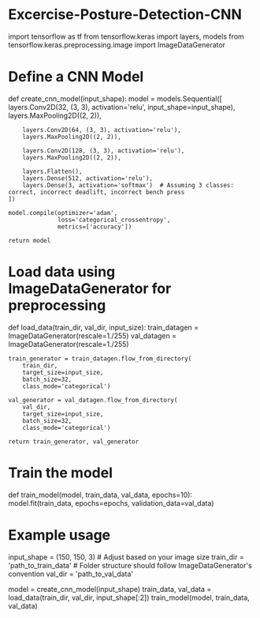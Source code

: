 # Excercise-Posture-Detection-CNN
import tensorflow as tf
from tensorflow.keras import layers, models
from tensorflow.keras.preprocessing.image import ImageDataGenerator

# Define a CNN Model
def create_cnn_model(input_shape):
    model = models.Sequential([
        layers.Conv2D(32, (3, 3), activation='relu', input_shape=input_shape),
        layers.MaxPooling2D((2, 2)),
        
        layers.Conv2D(64, (3, 3), activation='relu'),
        layers.MaxPooling2D((2, 2)),
        
        layers.Conv2D(128, (3, 3), activation='relu'),
        layers.MaxPooling2D((2, 2)),
        
        layers.Flatten(),
        layers.Dense(512, activation='relu'),
        layers.Dense(3, activation='softmax')  # Assuming 3 classes: correct, incorrect deadlift, incorrect bench press
    ])
    
    model.compile(optimizer='adam',
                  loss='categorical_crossentropy',
                  metrics=['accuracy'])
    
    return model

# Load data using ImageDataGenerator for preprocessing
def load_data(train_dir, val_dir, input_size):
    train_datagen = ImageDataGenerator(rescale=1./255)
    val_datagen = ImageDataGenerator(rescale=1./255)

    train_generator = train_datagen.flow_from_directory(
        train_dir,
        target_size=input_size,
        batch_size=32,
        class_mode='categorical')

    val_generator = val_datagen.flow_from_directory(
        val_dir,
        target_size=input_size,
        batch_size=32,
        class_mode='categorical')

    return train_generator, val_generator

# Train the model
def train_model(model, train_data, val_data, epochs=10):
    model.fit(train_data, epochs=epochs, validation_data=val_data)

# Example usage
input_shape = (150, 150, 3)  # Adjust based on your image size
train_dir = 'path_to_train_data'  # Folder structure should follow ImageDataGenerator's convention
val_dir = 'path_to_val_data'

model = create_cnn_model(input_shape)
train_data, val_data = load_data(train_dir, val_dir, input_shape[:2])
train_model(model, train_data, val_data)
